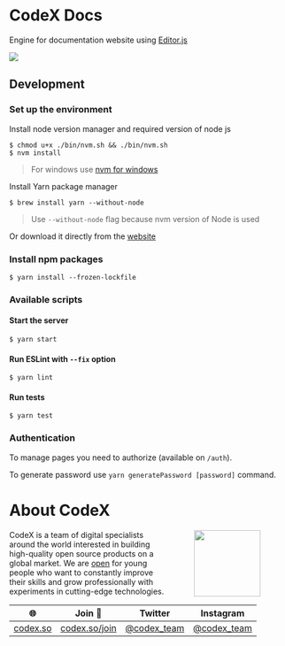 # CodeX Docs

Engine for documentation website using [Editor.js](//editorjs.io)

![](https://capella.pics/36fed553-6cf0-4a14-abdf-ffad70ba9c26.jpg)

## Development

### Set up the environment

Install node version manager and required version of node js

```
$ chmod u+x ./bin/nvm.sh && ./bin/nvm.sh
$ nvm install
```

> For windows use [nvm for windows](https://github.com/coreybutler/nvm-windows)

Install Yarn package manager
```
$ brew install yarn --without-node
```

> Use `--without-node` flag  because nvm version of Node is used

Or download it directly from the [website](https://yarnpkg.com/en/docs/install)

### Install npm packages

```
$ yarn install --frozen-lockfile
```

### Available scripts

#### Start the server

```
$ yarn start
```

#### Run ESLint with `--fix` option

```
$ yarn lint
```

#### Run tests

```
$ yarn test
```

### Authentication

To manage pages you need to authorize (available on `/auth`).

To generate password use `yarn generatePassword [password]` command.

# About CodeX

<img align="right" width="120" height="120" src="https://codex.so/public/app/img/codex-logo.svg" hspace="50">

CodeX is a team of digital specialists around the world interested in building high-quality open source products on a global market. We are [open](https://codex.so/join) for young people who want to constantly improve their skills and grow professionally with experiments in cutting-edge technologies.

| 🌐 | Join  👋  | Twitter | Instagram |
| -- | -- | -- | -- |
| [codex.so](https://codex.so) | [codex.so/join](https://codex.so/join) |[@codex_team](http://twitter.com/codex_team) | [@codex_team](http://instagram.com/codex_team) |

